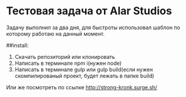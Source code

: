 # Тестовая задача от Alar Studios

Задачу выполнил за два дня, для быстроты использовал шаблон по которому работаю на данный момент.

##install:
1. Скачать репозиторий или клонировать
2. Написать в терминале npm i(нужен node)
3. Написать в терминале gulp или gulp build(если нужен скомпилированый проект, будет лежать в папке build)

Или же посмотреть по ссылке http://strong-kronk.surge.sh/
